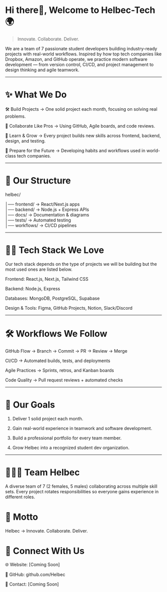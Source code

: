 # Hi there👋, Welcome to Helbec-Tech🌍

> Innovate. Collaborate. Deliver.

We are a team of 7 passionate student developers building industry-ready projects with real-world workflows. Inspired by how top tech companies like Dropbox, Amazon, and GitHub operate, we practice modern software development — from version control, CI/CD, and project management to design thinking and agile teamwork.

---

# ✨ What We Do

🛠️ Build Projects → One solid project each month, focusing on solving real problems.

🤝 Collaborate Like Pros → Using GitHub, Agile boards, and code reviews.

🚀 Learn & Grow → Every project builds new skills across frontend, backend, design, and testing.

🎯 Prepare for the Future → Developing habits and workflows used in world-class tech companies.

---

# 📂 Our Structure

helbec/

│── frontend/   → React/Next.js apps  
│── backend/    → Node.js + Express APIs  
│── docs/       → Documentation & diagrams  
│── tests/      → Automated testing  
│── workflows/  → CI/CD pipelines

---

# 🧑‍💻 Tech Stack We Love
Our tech stack depends on the type of projects we will be building but the most used ones are listed below.

Frontend: React.js, Next.js, Tailwind CSS

Backend: Node.js, Express

Databases: MongoDB, PostgreSQL, Supabase

Design & Tools: Figma, GitHub Projects, Notion, Slack/Discord

---

# 🛠️ Workflows We Follow

GitHub Flow → Branch → Commit → PR → Review → Merge

CI/CD → Automated builds, tests, and deployments

Agile Practices → Sprints, retros, and Kanban boards

Code Quality → Pull request reviews + automated checks



---

# 🌟 Our Goals

1. Deliver 1 solid project each month.


2. Gain real-world experience in teamwork and software development.


3. Build a professional portfolio for every team member.


4. Grow Helbec into a recognized student dev organization.


---

# 👨‍👩‍👧 Team Helbec

A diverse team of 7 (2 females, 5 males) collaborating across multiple skill sets.
Every project rotates responsibilities so everyone gains experience in different roles.


# 📌 Motto

Helbec → Innovate. Collaborate. Deliver.


# 🔗 Connect With Us

🌐 Website: [Coming Soon]

🐙 GitHub: github.com/Helbec

📩 Contact: [Coming Soon]

<!--

**Here are some ideas to get you started:**

🙋‍♀️ A short introduction - what is your organization all about?
🌈 Contribution guidelines - how can the community get involved?
👩‍💻 Useful resources - where can the community find your docs? Is there anything else the community should know?
🍿 Fun facts - what does your team eat for breakfast?
🧙 Remember, you can do mighty things with the power of [Markdown](https://docs.github.com/github/writing-on-github/getting-started-with-writing-and-formatting-on-github/basic-writing-and-formatting-syntax)
-->
